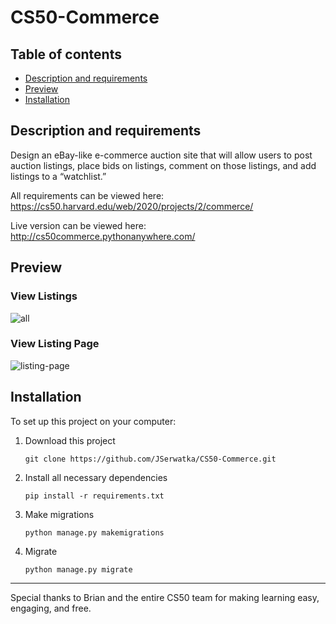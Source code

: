 # CS50-Commerce

## Table of contents
- [Description and requirements](#description-and-requirements)
- [Preview](#preview)
- [Installation](#installation)

## Description and requirements
Design an eBay-like e-commerce auction site that will allow users to post auction listings, place bids on listings, comment on those listings, and add listings to a “watchlist.”

All requirements can be viewed here: https://cs50.harvard.edu/web/2020/projects/2/commerce/

Live version can be viewed here: http://cs50commerce.pythonanywhere.com/

## Preview
### View Listings
![all](https://user-images.githubusercontent.com/33938646/126637562-180a7695-5a0a-4811-85dc-d99fc2fc46ff.gif)

### View Listing Page
![listing-page](https://user-images.githubusercontent.com/33938646/126637572-fb34d5e8-d5f5-4e95-b54e-0c58ee6344fe.gif)

## Installation
To set up this project on your computer:
1. Download this project
    ```
    git clone https://github.com/JSerwatka/CS50-Commerce.git
    ```
2. Install all necessary dependencies
    ```
    pip install -r requirements.txt
    ```
3. Make migrations
    ```
    python manage.py makemigrations
    ```
4. Migrate
    ```
    python manage.py migrate
    ```

---
Special thanks to Brian and the entire CS50 team for making learning easy, engaging, and free. 
